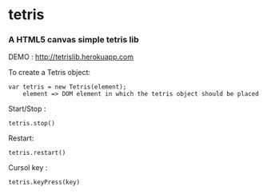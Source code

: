 tetris
======

### A HTML5 canvas simple tetris lib 

DEMO : http://tetrislib.herokuapp.com

To create a Tetris object:

    var tetris = new Tetris(element);
        element => DOM element in which the tetris object should be placed
  
Start/Stop :

    tetris.stop()

Restart:

    tetris.restart()

Cursol key :

    tetris.keyPress(key)


